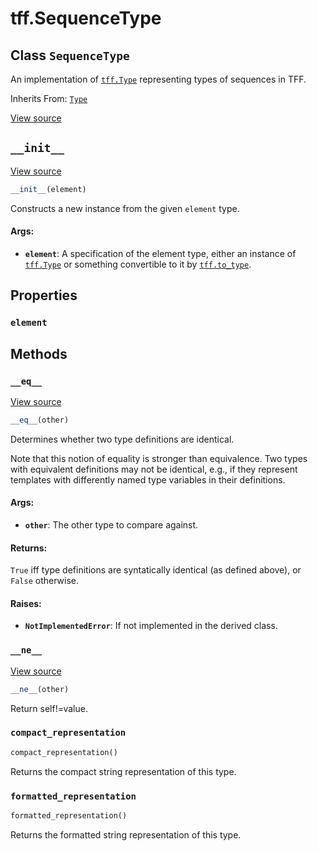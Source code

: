 <div itemscope itemtype="http://developers.google.com/ReferenceObject">
<meta itemprop="name" content="tff.SequenceType" />
<meta itemprop="path" content="Stable" />
<meta itemprop="property" content="element"/>
<meta itemprop="property" content="__eq__"/>
<meta itemprop="property" content="__init__"/>
<meta itemprop="property" content="__ne__"/>
<meta itemprop="property" content="compact_representation"/>
<meta itemprop="property" content="formatted_representation"/>
</div>

# tff.SequenceType

## Class `SequenceType`

An implementation of <a href="../tff/Type.md"><code>tff.Type</code></a>
representing types of sequences in TFF.

Inherits From: [`Type`](../tff/Type.md)

<a target="_blank" href=http://github.com/tensorflow/federated/tree/master/tensorflow_federated/python/core/api/computation_types.py>View
source</a>

<!-- Placeholder for "Used in" -->

<h2 id="__init__"><code>__init__</code></h2>

<a target="_blank" href=http://github.com/tensorflow/federated/tree/master/tensorflow_federated/python/core/api/computation_types.py>View
source</a>

```python
__init__(element)
```

Constructs a new instance from the given `element` type.

#### Args:

*   <b>`element`</b>: A specification of the element type, either an instance of
    <a href="../tff/Type.md"><code>tff.Type</code></a> or something convertible
    to it by <a href="../tff/to_type.md"><code>tff.to_type</code></a>.

## Properties

<h3 id="element"><code>element</code></h3>

## Methods

<h3 id="__eq__"><code>__eq__</code></h3>

<a target="_blank" href=http://github.com/tensorflow/federated/tree/master/tensorflow_federated/python/core/api/computation_types.py>View
source</a>

```python
__eq__(other)
```

Determines whether two type definitions are identical.

Note that this notion of equality is stronger than equivalence. Two types with
equivalent definitions may not be identical, e.g., if they represent templates
with differently named type variables in their definitions.

#### Args:

*   <b>`other`</b>: The other type to compare against.

#### Returns:

`True` iff type definitions are syntatically identical (as defined above), or
`False` otherwise.

#### Raises:

*   <b>`NotImplementedError`</b>: If not implemented in the derived class.

<h3 id="__ne__"><code>__ne__</code></h3>

<a target="_blank" href=http://github.com/tensorflow/federated/tree/master/tensorflow_federated/python/core/api/computation_types.py>View
source</a>

```python
__ne__(other)
```

Return self!=value.

<h3 id="compact_representation"><code>compact_representation</code></h3>

```python
compact_representation()
```

Returns the compact string representation of this type.

<h3 id="formatted_representation"><code>formatted_representation</code></h3>

```python
formatted_representation()
```

Returns the formatted string representation of this type.
